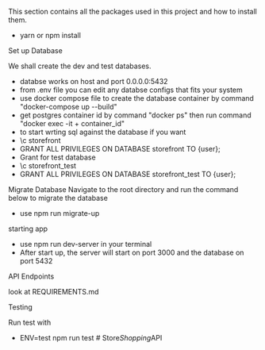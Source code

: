This section contains all the packages used in this project and how to install them.

- yarn or npm install

Set up Database

We shall create the dev and test databases.

- databse works on host and port 0.0.0.0:5432
- from .env file you can edit any databse configs that fits your system
- use docker compose file to create the database container by command "docker-compose up --build"
- get postgres container id by command "docker ps" then run command "docker exec -it + container_id"
- to start wrting sql against the database if you want
- \c storefront
- GRANT ALL PRIVILEGES ON DATABASE storefront TO {user};
- Grant for test database
- \c storefront_test
- GRANT ALL PRIVILEGES ON DATABASE storefront_test TO {user};

Migrate Database
Navigate to the root directory and run the command below to migrate the database

- use npm run migrate-up

starting app

- use npm run dev-server in your terminal
- After start up, the server will start on port 3000 and the database on port 5432

API Endpoints

look at REQUIREMENTS.md

Testing

Run test with

- ENV=test npm run test
#   S t o r e _ S h o p p i n g _ A P I  
 